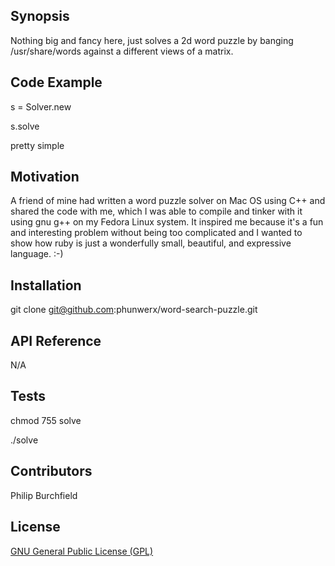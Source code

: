 ## Synopsis

Nothing big and fancy here, just solves a 2d word puzzle by banging /usr/share/words against a different views of a matrix.

## Code Example

s = Solver.new

s.solve

pretty simple

## Motivation

A friend of mine had written a word puzzle solver on Mac OS using C++ and shared the code with me, which I was able to compile and tinker with it using gnu g++ on my Fedora Linux system.  It inspired me because it's a fun and interesting problem without being too complicated and I wanted to show how ruby is just a wonderfully small, beautiful, and expressive language. :-)

## Installation

git clone git@github.com:phunwerx/word-search-puzzle.git

## API Reference

N/A

## Tests

chmod 755 solve

./solve

## Contributors

Philip Burchfield

## License

[GNU General Public License (GPL)](https://github.com/phunwerx/word-search-puzzle/blob/master/LICENSE.md)


